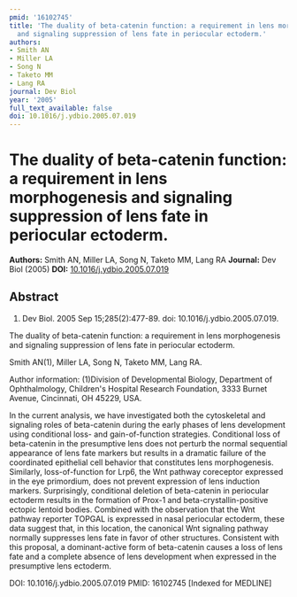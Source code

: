 ```yaml
---
pmid: '16102745'
title: 'The duality of beta-catenin function: a requirement in lens morphogenesis
  and signaling suppression of lens fate in periocular ectoderm.'
authors:
- Smith AN
- Miller LA
- Song N
- Taketo MM
- Lang RA
journal: Dev Biol
year: '2005'
full_text_available: false
doi: 10.1016/j.ydbio.2005.07.019
---
```


# The duality of beta-catenin function: a requirement in lens morphogenesis and signaling suppression of lens fate in periocular ectoderm.
**Authors:** Smith AN, Miller LA, Song N, Taketo MM, Lang RA
**Journal:** Dev Biol (2005)
**DOI:** [10.1016/j.ydbio.2005.07.019](https://doi.org/10.1016/j.ydbio.2005.07.019)

## Abstract

1. Dev Biol. 2005 Sep 15;285(2):477-89. doi: 10.1016/j.ydbio.2005.07.019.

The duality of beta-catenin function: a requirement in lens morphogenesis and 
signaling suppression of lens fate in periocular ectoderm.

Smith AN(1), Miller LA, Song N, Taketo MM, Lang RA.

Author information:
(1)Division of Developmental Biology, Department of Ophthalmology, Children's 
Hospital Research Foundation, 3333 Burnet Avenue, Cincinnati, OH 45229, USA.

In the current analysis, we have investigated both the cytoskeletal and 
signaling roles of beta-catenin during the early phases of lens development 
using conditional loss- and gain-of-function strategies. Conditional loss of 
beta-catenin in the presumptive lens does not perturb the normal sequential 
appearance of lens fate markers but results in a dramatic failure of the 
coordinated epithelial cell behavior that constitutes lens morphogenesis. 
Similarly, loss-of-function for Lrp6, the Wnt pathway coreceptor expressed in 
the eye primordium, does not prevent expression of lens induction markers. 
Surprisingly, conditional deletion of beta-catenin in periocular ectoderm 
results in the formation of Prox-1 and beta-crystallin-positive ectopic lentoid 
bodies. Combined with the observation that the Wnt pathway reporter TOPGAL is 
expressed in nasal periocular ectoderm, these data suggest that, in this 
location, the canonical Wnt signaling pathway normally suppresses lens fate in 
favor of other structures. Consistent with this proposal, a dominant-active form 
of beta-catenin causes a loss of lens fate and a complete absence of lens 
development when expressed in the presumptive lens ectoderm.

DOI: 10.1016/j.ydbio.2005.07.019
PMID: 16102745 [Indexed for MEDLINE]
